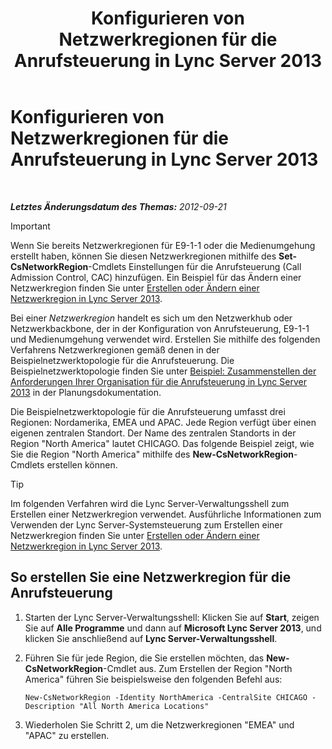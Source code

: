 ﻿---
title: Konfigurieren von Netzwerkregionen für die Anrufsteuerung in Lync Server 2013
TOCTitle: Konfigurieren von Netzwerkregionen für die Anrufsteuerung in Lync Server 2013
ms:assetid: ea3ff988-dd5a-4bc4-bec5-39a0fb09793a
ms:mtpsurl: https://technet.microsoft.com/de-de/library/Gg399051(v=OCS.15)
ms:contentKeyID: 49295781
ms.date: 05/19/2016
mtps_version: v=OCS.15
ms.translationtype: HT
---

# Konfigurieren von Netzwerkregionen für die Anrufsteuerung in Lync Server 2013

 

_**Letztes Änderungsdatum des Themas:** 2012-09-21_


> [!IMPORTANT]
> Wenn Sie bereits Netzwerkregionen für E9-1-1 oder die Medienumgehung erstellt haben, können Sie diesen Netzwerkregionen mithilfe des <STRONG>Set-CsNetworkRegion</STRONG>-Cmdlets Einstellungen für die Anrufsteuerung (Call Admission Control, CAC) hinzufügen. Ein Beispiel für das Ändern einer Netzwerkregion finden Sie unter <A href="lync-server-2013-create-or-modify-a-network-region.md">Erstellen oder Ändern einer Netzwerkregion in Lync Server 2013</A>.



Bei einer *Netzwerkregion* handelt es sich um den Netzwerkhub oder Netzwerkbackbone, der in der Konfiguration von Anrufsteuerung, E9-1-1 und Medienumgehung verwendet wird. Erstellen Sie mithilfe des folgenden Verfahrens Netzwerkregionen gemäß denen in der Beispielnetzwerktopologie für die Anrufsteuerung. Die Beispielnetzwerktopologie finden Sie unter [Beispiel: Zusammenstellen der Anforderungen Ihrer Organisation für die Anrufsteuerung in Lync Server 2013](lync-server-2013-example-of-gathering-your-requirements-for-call-admission-control.md) in der Planungsdokumentation.

Die Beispielnetzwerktopologie für die Anrufsteuerung umfasst drei Regionen: Nordamerika, EMEA und APAC. Jede Region verfügt über einen eigenen zentralen Standort. Der Name des zentralen Standorts in der Region "North America" lautet CHICAGO. Das folgende Beispiel zeigt, wie Sie die Region "North America" mithilfe des **New-CsNetworkRegion**-Cmdlets erstellen können.


> [!TIP]
> Im folgenden Verfahren wird die Lync Server-Verwaltungsshell zum Erstellen einer Netzwerkregion verwendet. Ausführliche Informationen zum Verwenden der Lync Server-Systemsteuerung zum Erstellen einer Netzwerkregion finden Sie unter <A href="lync-server-2013-create-or-modify-a-network-region.md">Erstellen oder Ändern einer Netzwerkregion in Lync Server 2013</A>.



## So erstellen Sie eine Netzwerkregion für die Anrufsteuerung

1.  Starten der Lync Server-Verwaltungsshell: Klicken Sie auf **Start**, zeigen Sie auf **Alle Programme** und dann auf **Microsoft Lync Server 2013**, und klicken Sie anschließend auf **Lync Server-Verwaltungsshell**.

2.  Führen Sie für jede Region, die Sie erstellen möchten, das **New-CsNetworkRegion**-Cmdlet aus. Zum Erstellen der Region "North America" führen Sie beispielsweise den folgenden Befehl aus:
    
        New-CsNetworkRegion -Identity NorthAmerica -CentralSite CHICAGO -Description "All North America Locations"

3.  Wiederholen Sie Schritt 2, um die Netzwerkregionen "EMEA" und "APAC" zu erstellen.

